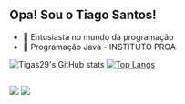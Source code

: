 ## Opa! Sou o Tiago Santos!
- 🔭 Entusiasta no mundo da programação
- 🌱 Programação Java - INSTITUTO PROA

![Tigas29's GitHub stats](https://github-readme-stats.vercel.app/api?username=Tigas29&theme=dark&show_icon=true)
[![Top Langs](https://github-readme-stats.vercel.app/api/top-langs/?username=Tigas29&theme=dark&show_icon=true)](https://github.com/anuraghazra/github-readme-stats)
##
  <div>
<a href="https://www.instagram.com/_santostiagoo" target="_blank"><img src="https://img.shields.io/badge/Instagram-E4405F?style=for-the-badge&logo=instagram&logoColor=white" target="_blank"></a>
  <a href="https://www.linkedin.com/in/tiago-santos-75b684232/" target="_blank"><img src="https://img.shields.io/badge/LinkedIn-0077B5?style=for-the-badge&logo=linkedin&logoColor=white" target="_blank"></a>
  </div>
